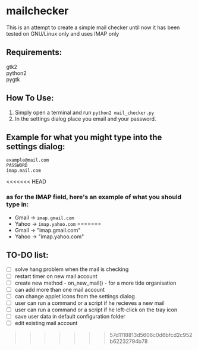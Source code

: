 # mailchecker
This is an attempt to create a simple mail checker
until now it has been tested on GNU/Linux only and uses IMAP only   

Requirements:
--------------
gtk2  
python2     
pygtk

How To Use:
------------
1. Simply open a terminal and run `python2 mail_checker.py`
2. In the settings dialog place you email and your password.

Example for what you might type into the settings dialog:
---------------------------------------------------

```
example@mail.com  
PASSWORD 
imap.mail.com
```

<<<<<<< HEAD
### as for the IMAP field, here's an example of what you should type in:
- Gmail -> `imap.gmail.com`
- Yahoo -> `imap.yahoo.com`
=======
- Gmail -> "imap.gmail.com"   
- Yahoo -> "imap.yahoo.com"   

TO-DO list:
------------
- [ ] solve hang problem when the mail is checking
- [ ] restart timer on new mail account
- [ ] create new method - on_new_mail() - for a more tide organisation
- [ ] can add more than one mail account
- [ ] can change applet icons from the settings dialog
- [ ] user can run a command or a script if he recieves a new mail
- [ ] user can run a command or a script if he left-click on the tray icon
- [ ] save user data in default configuration folder
- [ ] edit existing mail account
>>>>>>> 57d1118813d5606c0d6bfcd2c952b62232794b78
